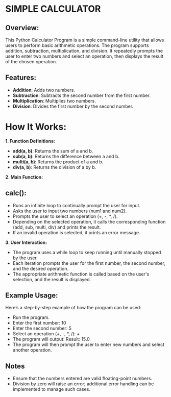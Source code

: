 # SIMPLE CALCULATOR

## Overview:
This Python Calculator Program is a simple command-line utility that allows users to perform basic arithmetic operations. The program supports addition, subtraction, multiplication, and division. It repeatedly prompts the user to enter two numbers and select an operation, then displays the result of the chosen operation.

## Features:
- **Addition**: Adds two numbers.
- **Subtraction**: Subtracts the second number from the first number.
- **Multiplication**: Multiplies two numbers.
- **Division**: Divides the first number by the second number.

# How It Works:

**1. Function Definitions:**

   - **add(a, b)**: Returns the sum of a and b.
   - **sub(a, b)**: Returns the difference between a and b.
   - **multi(a, b)**: Returns the product of a and b.
   - **div(a, b)**: Returns the division of a by b.

**2. Main Function:**

## **calc()**:
- Runs an infinite loop to continually prompt the user for input.
- Asks the user to input two numbers (num1 and num2).
- Prompts the user to select an operation (+, -, *, /).
- Depending on the selected operation, it calls the corresponding function (add, sub, multi, div) and prints the result.
- If an invalid operation is selected, it prints an error message.

**3. User Interaction:**

- The program uses a while loop to keep running until manually stopped by the user.
- Each iteration prompts the user for the first number, the second number, and the desired operation.
- The appropriate arithmetic function is called based on the user's selection, and the result is displayed.

## Example Usage:
Here’s a step-by-step example of how the program can be used:
- Run the program.
- Enter the first number: 10
- Enter the second number: 5
- Select an operation (+, -, *, /): +
- The program will output: Result: 15.0
- The program will then prompt the user to enter new numbers and select another operation.

## Notes
- Ensure that the numbers entered are valid floating-point numbers.
- Division by zero will raise an error; additional error handling can be implemented to manage such cases.
